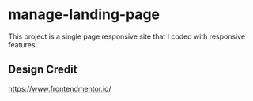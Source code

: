 # manage-landing-page
  This project is a single page responsive site that I coded with responsive features.

## Design Credit 
   https://www.frontendmentor.io/
